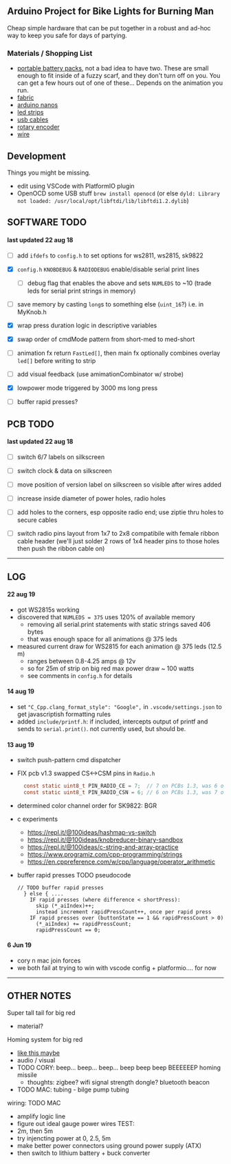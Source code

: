 ## Arduino Project for Bike Lights for Burning Man

Cheap simple hardware that can be put together in a robust and ad-hoc way to
keep you safe for days of partying.

### Materials / Shopping List
- [portable battery packs](https://smile.amazon.com/Smallest-Jackery-3350mAh-Portable-Charger/dp/B00L9F95RO/ref=sr_1_8?keywords=jackery+battery+pack&qid=1559954560&s=gateway&sr=8-8), not a bad idea to have two. These are small enough to fit inside of a fuzzy scarf, and they don't turn off on you. You can get a few hours out of one of these... Depends on the animation you run.
- [fabric](https://www.joann.com/luxury-faux-husky-fur-fabric--white/14387674.html)
- [arduino nanos](https://smile.amazon.com/gp/product/B07HF5RMHV/ref=crt_ewc_title_dp_2?ie=UTF8&psc=1&smid=A278BT9THV444Y)
- [led strips](https://www.aliexpress.com/item/5m-5V-WS2812B-WS2812-Led-Strip-light-Individually-Addressable-Smart-RGB-Led-pixel-strips-Black-White/32995915537.html?spm=a2g0o.cart.0.0.69a03c00Io4CfT)
- [usb cables](https://www.amazon.com/HTTX-Straight-Soldering-Connector-Replacement/dp/B07D1HDJM8/ref=sr_1_10?keywords=usb-a+connector+male&qid=1559956539&s=gateway&sr=8-10)
- [rotary encoder](https://smile.amazon.com/DIYhz-Rotary-Encoder-Digital-Potentiometer/dp/B07D3D64X7/ref=sr_1_10?keywords=rotary+encoder&qid=1559955080&s=industrial&sr=1-10)
- [wire](https://www.amazon.com/StrivedayTM-Flexible-Silicone-electronic-electrics/dp/B01KQ2JNLI/ref=sr_1_8?keywords=soldering+wire&qid=1559956794&s=gateway&sr=8-8)

## Development
Things you might be missing.
- edit using VSCode with PlatformIO plugin
- OpenOCD some USB stuff `brew install openocd` (or else `dyld: Library not loaded: /usr/local/opt/libftdi/lib/libftdi1.2.dylib`)





## SOFTWARE TODO

#### last updated 22 aug 18
  - [ ] add `ifdefs` to `config.h` to set options for ws2811, ws2815, sk9822
  - [x] `config.h` `KNOBDEBUG` & `RADIODEBUG` enable/disable serial print lines
    - [ ] debug flag that enables the above and sets `NUMLEDS` to ~10 (trade leds  for serial print strings in memory)
  - [ ] save memory by casting `long`s to something else (`uint_16`?) i.e. in MyKnob.h
  - [x] wrap press duration logic in descriptive variables
  - [x] swap order of cmdMode pattern from short-med to med-short
  - [ ] animation fx return `FastLed[]`, then main fx optionally combines overlay `led[]` before writing to strip
  - [ ] add visual feedback (use amimationCombinator w/ strobe)
  - [x] lowpower mode triggered by 3000 ms long press
  - [ ] buffer rapid presses?


## PCB TODO

#### last updated 22 aug 18
  - [ ] switch 6/7 labels on silkscreen
  - [ ] switch clock & data on silkscreen
  - [ ] move position of version label on silkscreen so visible after wires added
  - [ ] increase inside diameter of power holes, radio holes
  - [ ] add holes to the corners, esp opposite radio end; use ziptie thru holes to secure cables
  - [ ] switch radio pins layout from 1x7 to 2x8 compatibile with female ribbon cable header (we'll just solder 2 rows of 1x4 header pins to those holes then push the ribbon cable on)

  
---

## LOG

#### 22 aug 19
- got WS2815s working
- discovered that `NUMLEDS = 375` uses 120% of available memory
  - removing all serial.print statements with static strings saved 406 bytes
  - that was enough space for all animations @ 375 leds
- measured current draw for WS2815 for each animation @ 375 leds (12.5 m)
  - ranges between 0.8-4.25 amps @ 12v
  - so for 25m of strip on big red max power draw ~ 100 watts
  - see comments in `config.h` for details

#### 14 aug 19
- set `"C_Cpp.clang_format_style": "Google",` in `.vscode/settings.json` to get javascriptish formatting rules
- added `include/printf.h`: if included, intercepts output of printf and sends to `serial.print()`. not currently used, but should be.

#### 13 aug 19
- switch push-pattern cmd dispatcher
- FIX pcb v1.3 swapped CS<->CSM pins in `Radio.h`
  ```c
    const static uint8_t PIN_RADIO_CE = 7;  // 7 on PCBs 1.3, was 6 on 1.1
    const static uint8_t PIN_RADIO_CSN = 6; // 6 on PCBs 1.3, was 7 on 1.1
  ```
- determined color channel order for SK9822: BGR

- c experiments
  - https://repl.it/@100ideas/hashmap-vs-switch
  - https://repl.it/@100ideas/knobreducer-binary-sandbox
  - https://repl.it/@100ideas/c-string-and-array-practice
  - https://www.programiz.com/cpp-programming/strings
  - https://en.cppreference.com/w/cpp/language/operator_arithmetic

- buffer rapid presses TODO pseudocode
  ```
  // TODO buffer rapid presses
    } else { ....
      IF rapid presses (where difference < shortPress):
        skip (*_aiIndex)++;
        instead increment rapidPressCount++, once per rapid press
      IF rapid presses over (buttonState == 1 && rapidPressCount > 0)
        (*_aiIndex) += rapidPressCount;
        rapidPressCount == 0;
  ```

#### 6 Jun 19
- cory n mac join forces
- we both fail at trying to win with vscode config + platformio.... for now

---

## OTHER NOTES

Super tall tail for big red
- material?

Homing system for big red
- [like this maybe](http://www.migratoryconnectivityproject.org/vhf-radios/)
- audio / visual 
- TODO CORY: beep... beep... beep... beep beep beep BEEEEEEP homing missile
    - thoughts: zigbee? wifi signal strength dongle? bluetooth beacon 
- TODO MAC: tubing - bilge pump tubing 

wiring: TODO MAC
- amplify logic line 
- figure out ideal gauge power wires
TEST: 
- 2m, then 5m
- try injencting power at 0, 2.5, 5m
- make better power connectors using ground power supply (ATX)
- then switch to lithium battery + buck converter